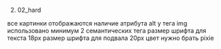 2) 02_hard
 
все картинки отображаются
наличие атрибута alt у тега img
использовано минимум 2 семантических тега
размер шрифта для текста 18px
размер шрифта для подвала 20px
цвет нужно брать pixie